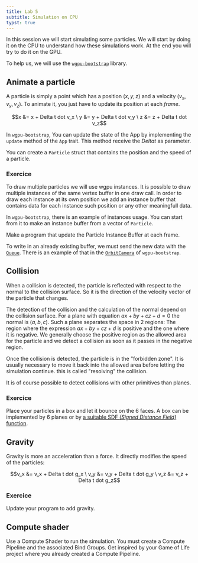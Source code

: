 ```yaml
---
title: Lab 5
subtitle: Simulation on CPU
typst: true
---
```


In this session we will start simulating some particles. We will start by doing it on the CPU to understand how these simulations work. At the end you will try to do it on the GPU.

To help us, we will use the [`wgpu-bootstrap`](https://github.com/qlurkin/wgpu-bootstrap) library.

## Animate a particle

A particle is simply a point which has a position $(x, y, z)$ and a velocity $(v_x, v_y, v_z)$. To animate it, you just have to update its position at each *frame*.

$$x &= x + Delta t dot v_x \ y &= y + Delta t dot v_y \ z &= z + Delta t dot v_z$$

In `wgpu-bootstrap`, You can update the state of the App by implementing the `update` method of the `App` trait. This method receive the $Delta t$ as parameter.

You can create a `Particle` struct that contains the position and the speed of a particle.

### Exercice

To draw multiple particles we will use wgpu instances. It is possible to draw multiple instances of the same vertex buffer in one draw call. In order to draw each instance at its own position we add an instance buffer that contains data for each instance such position or any other meaningfull data.

In `wgpu-bootstrap`, there is an example of instances usage. You can start from it to make an instance buffer from a vector of `Particle`. 

Make a program that update the Particle Instance Buffer at each frame.

To write in an already existing buffer, we must send the new data with the [`Queue`](https://docs.rs/wgpu/latest/wgpu/struct.Queue.html#method.write_buffer). There is an example of that in the [`OrbitCamera`](https://github.com/qlurkin/wgpu-bootstrap/blob/main/src/util/orbit_camera.rs) of `wgpu-bootstrap`.

## Collision

When a collision is detected, the particle is reflected with respect to the normal to the collision surface. So it is the direction of the velocity vector of the particle that changes.

The detection of the collision and the calculation of the normal depend on the collision surface. For a plane with equation $a x + b y + c z + d = 0$ the normal is $(a, b, c)$. Such a plane separates the space in 2 regions: The region where the expression $a x + b y + c z + d$ is positive and the one where it is negative. We generally choose the positive region as the allowed area for the particle and we detect a collision as soon as it passes in the negative region.

Once the collision is detected, the particle is in the "forbidden zone". It is usually necessary to move it back into the allowed area before letting the simulation continue. this is called "resolving" the collision.

It is of course possible to detect collisions with other primitives than planes.

### Exercice

Place your particles in a box and let it bounce on the 6 faces. A box can be implemented by 6 planes or by [a suitable SDF *(Signed Distance Field)* function](https://www.iquilezles.org/www/articles/boxfunctions/boxfunctions.htm).

<figure id="cube2"></figure>
<script type='module' src='exercice3.js'> </script>

## Gravity

Gravity is more an acceleration than a force. It directly modifies the speed of the particles:

$$v_x &= v_x + Delta t dot g_x \ v_y &= v_y + Delta t dot g_y \ v_z &= v_z + Delta t dot g_z$$

### Exercice

Update your program to add gravity.

<figure id="cube3"></figure>
<script type='module' src='exercice4.js'> </script>

## Compute shader

Use a Compute Shader to run the simulation. You must create a Compute Pipeline and the associated Bind Groups. Get inspired by your Game of Life project where you already created a Compute Pipeline.
